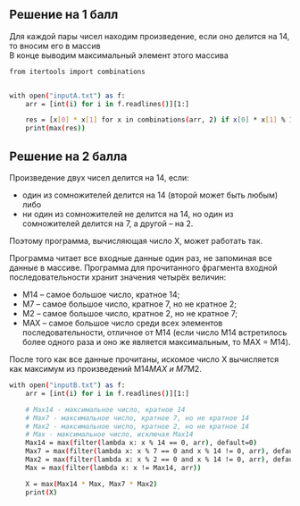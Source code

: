 ## Решение на 1 балл

Для каждой пары чисел находим произведение, если оно делится на 14, то вносим его в массив<br>
В конце выводим максимальный элемент этого массива
```bash
from itertools import combinations


with open("inputA.txt") as f:
    arr = [int(i) for i in f.readlines()][1:]

    res = [x[0] * x[1] for x in combinations(arr, 2) if x[0] * x[1] % 14 == 0]
    print(max(res))
```

## Решение на 2 балла

Произведение двух чисел делится на 14, если:
* один из сомножителей делится на 14 (второй может быть любым) либо
* ни один из сомножителей не делится на 14, но один из сомножителей делится на 7, а другой – на 2.

Поэтому программа, вычисляющая число X, может работать так.

Программа читает все входные данные один раз, не запоминая все данные в массиве. Программа для прочитанного фрагмента входной последовательности хранит значения четырёх величин:
* M14 – самое большое число, кратное 14;
* М7 – самое большое число, кратное 7, но не кратное 2;
* M2 – самое большое число, кратное 2, но не кратное 7;
* МAX – самое большое число среди всех элементов последовательности, отличное от М14 (если число М14 встретилось более одного раза и оно же является максимальным, то MAX = M14).

После того как все данные прочитаны, искомое число X вычисляется как максимум из произведений М14*MAX и М7*М2.
```bash
with open("inputB.txt") as f:
    arr = [int(i) for i in f.readlines()][1:]

    # Max14 - максимальное число, кратное 14
    # Max7 - максимальное число, кратное 7, но не кратное 14
    # Max2 - максимальное число, кратное 2, но не кратное 14
    # Max - максимальное число, исключая Max14
    Max14 = max(filter(lambda x: x % 14 == 0, arr), default=0)
    Max7 = max(filter(lambda x: x % 7 == 0 and x % 14 != 0, arr), default=0)
    Max2 = max(filter(lambda x: x % 2 == 0 and x % 14 != 0, arr), default=0)
    Max = max(filter(lambda x: x != Max14, arr))

    X = max(Max14 * Max, Max7 * Max2)
    print(X)
```